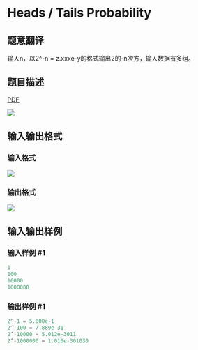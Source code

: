 # Heads / Tails Probability

## 题意翻译

输入n，以2^-n = z.xxxe-y的格式输出2的-n次方，输入数据有多组。

## 题目描述

[problemUrl]: https://uva.onlinejudge.org/index.php?option=com_onlinejudge&Itemid=8&category=6&page=show_problem&problem=415

[PDF](https://uva.onlinejudge.org/external/4/p474.pdf)

![](https://cdn.luogu.com.cn/upload/vjudge_pic/UVA474/e188d71e0123ef8a6a71f5d0657b6481bc8a1d46.png)

## 输入输出格式

### 输入格式

![](https://cdn.luogu.com.cn/upload/vjudge_pic/UVA474/52f9592dd9bdf10c124460e5c3c3c455cf2ba6d1.png)

### 输出格式

![](https://cdn.luogu.com.cn/upload/vjudge_pic/UVA474/d078bebd6686e59c35de9bcbafb49ea440906b58.png)

## 输入输出样例

### 输入样例 #1

```cpp
1
100
10000
1000000
```


### 输出样例 #1

```cpp
2^-1 = 5.000e-1
2^-100 = 7.889e-31
2^-10000 = 5.012e-3011
2^-1000000 = 1.010e-301030
```


